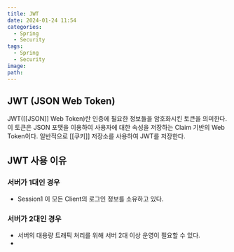 ```yaml
---
title: JWT
date: 2024-01-24 11:54
categories:
  - Spring
  - Security
tags:
  - Spring
  - Security
image: 
path:
---
```

## JWT (JSON Web Token)
JWT([[JSON]] Web Token)란 인증에 필요한 정보들을 암호화시킨 토큰을 의미한다.  이 토큰은 JSON 포맷을 이용하여 사용자에 대한 속성을 저장하는 Claim 기반의 Web Token이다. 일반적으로 [[쿠키]] 저장소를 사용하여 JWT를 저장한다.

## JWT 사용 이유
### 서버가 1대인 경우
+ Session1 이 모든 Client의 로그인 정보를 소유하고 있다.



### 서버가 2대인 경우
+ 서버의 대용량 트래픽 처리를 위해 서버 2대 이상 운영이 필요할 수 있다.
+ 

